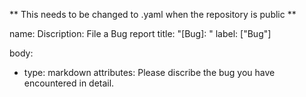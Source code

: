** This needs to be changed to .yaml when the repository is public **


name: 
Discription: File a Bug report
title: "[Bug]: "
label: ["Bug"]

body:
  - type: markdown
    attributes: Please discribe the bug you have encountered in detail.
